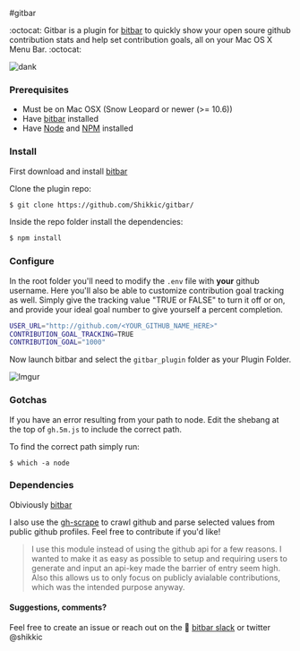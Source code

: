 #gitbar

:octocat: Gitbar is a plugin for [bitbar](https://github.com/matryer/bitbar) to quickly show your open soure github contribution stats and help set contribution goals, all on your Mac OS X Menu Bar. :octocat:

![dank](http://i.imgur.com/Tra1DEW.gif)

### Prerequisites
- Must be on Mac OSX (Snow Leopard or newer (>= 10.6))
- Have [bitbar](https://github.com/matryer/bitbar) installed
- Have [Node](https://nodejs.org/en/) and [NPM](http://blog.npmjs.org/post/85484771375/how-to-install-npm) installed

### Install

First download and install [bitbar](https://github.com/matryer/bitbar)

Clone the plugin repo:
```sh
$ git clone https://github.com/Shikkic/gitbar/
```

Inside the repo folder install the dependencies:
```sh
$ npm install
```

### Configure

In the root folder you'll need to modify the `.env` file with **your** github username. Here you'll also be able to customize contribution goal tracking as well. Simply give the tracking value "TRUE or FALSE" to turn it off or on, and provide your ideal goal number to give yourself a percent completion.

```bash
USER_URL="http://github.com/<YOUR_GITHUB_NAME_HERE>"
CONTRIBUTION_GOAL_TRACKING=TRUE
CONTRIBUTION_GOAL="1000"
```

Now launch bitbar and select the `gitbar_plugin` folder as your Plugin Folder.

![Imgur](http://i.imgur.com/ni1YVGZ.gif)

### Gotchas

If you have an error resulting from your path to node. Edit the shebang at the top of `gh.5m.js` to include the correct path.

To find the correct path simply run:
```
$ which -a node
```

### Dependencies

Obiviously [bitbar](https://github.com/matryer/bitbar)

I also use the [gh-scrape](https://github.com/Shikkic/gh-scrape) to crawl github and parse selected values from public github profiles. Feel free to contribute if you'd like!

> I use this module instead of using the github api for a few reasons. I wanted to make it as easy as possible to setup and requiring users to generate and input an api-key made the barrier of entry seem high. Also this allows us to only focus on publicly avialable contributions, which was the intended purpose anyway. 

#### Suggestions, comments?

Feel free to create an issue or reach out on the :speech_balloon: [bitbar slack](https://getbitbar.herokuapp.com/) or twitter @shikkic
